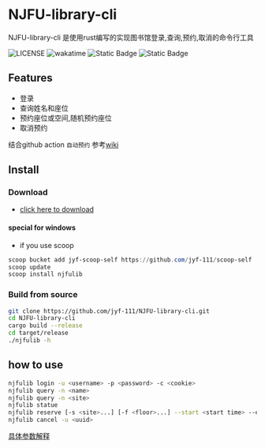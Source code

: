 # NJFU-library-cli

NJFU-library-cli 是使用rust编写的实现图书馆登录,查询,预约,取消的命令行工具

![LICENSE](https://img.shields.io/badge/LICENSE-MIT-yellow)
![wakatime](https://wakatime.com/badge/user/cfee0eb2-658b-4917-a1ed-9801e76b961f/project/896c2bad-d07b-4cfd-bf71-35a4cb5d13dc.svg)
![Static Badge](https://img.shields.io/badge/language-rust-red)
![Static Badge](https://img.shields.io/badge/build_with-love-red)

## Features

- 登录
- 查询姓名和座位
- 预约座位或空间,随机预约座位
- 取消预约

结合github action `自动预约` 参考[wiki](https://github.com/jyf-111/NJFU-library-cli/wiki)

## Install

### Download

- [click here to download](https://github.com/jyf-111/NJFU-library-cli/releases/)

#### special for windows

- if you use scoop

```ps1
scoop bucket add jyf-scoop-self https://github.com/jyf-111/scoop-self
scoop update
scoop install njfulib
```

### Build from source

```bash
git clone https://github.com/jyf-111/NJFU-library-cli.git
cd NJFU-library-cli
cargo build --release
cd target/release
./njfulib -h
```

## how to use

```bash
njfulib login -u <username> -p <password> -c <cookie>
njfulib query -n <name>
njfulib query -n <site>
njfulib statue
njfulib reserve [-s <site>...] [-f <floor>...] --start <start time> --end <end time> -r 30
njfulib cancel -u <uuid>
```

[具体参数解释](https://github.com/jyf-111/NJFU-library-cli/wiki/参数解释)
